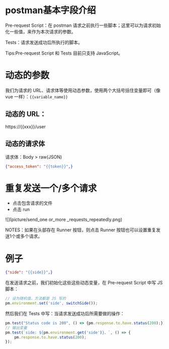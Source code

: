 # postman基本字段介绍

Pre-request Script：在 postman 请求之前执行一些脚本；这里可以为请求初始化一些值，来作为本次请求的参数。

Tests：请求发送成功后所执行的脚本。

Tips:Pre-request Script 和 Tests 目前只支持 JavaScript。

# 动态的参数

我们为请求的 URL、请求体等使用动态参数，使用两个大括号括住变量即可（像 vue 一样）：`{{variable_name}}`

## 动态的 URL：

https://{{xxx}}/user

## 动态的请求体

请求体：Body > raw(JSON)

```json
{"access_token": "{{token}}",}
```

# 重复发送一个/多个请求

- 点击包含请求的文件
- 点击 run

![](picture/send_one or_more _requests_repeatedly.png)

NOTES：如果在头部存在 Runner 按钮，则点击 Runner 按钮也可以设置重复发送1个或多个请求。

# 例子

```json
{"side": "{{side}}",}
```

在发送请求之前，我们初始化这些这些动态变量，在 Pre-request Script 中写 JS 脚本：

```js
// 设为随机值，方法都是 JS 写的
pm.environment.set('side', switchSide());
```

然后我们在 Tests 中写：当请求发送成功后所需要做的操作：

```js
pm.test("Status code is 200", () => {pm.response.to.have.status(200);});
// 输出变量
pm.test(`side: ${pm.environment.get('side')}、`, () => {
    pm.response.to.have.status(200);
});
```
